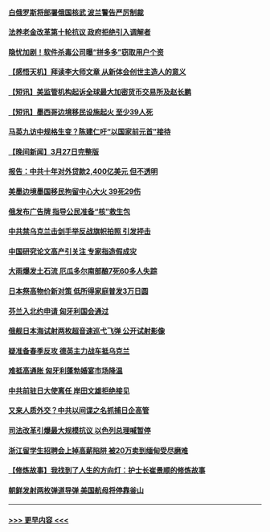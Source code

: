 #### [白俄罗斯将部署俄国核武 波兰警告严厉制裁](../pages/prog202/a103678499.md?t=03290943) 
#### [法养老金改革第十轮抗议 政府拒绝引入调解者](../pages/prog202/a103678500.md?t=03290943) 
#### [隐忧加剧！软件杀毒公司曝“拼多多”窃取用户个资](../pages/prog202/a103678395.md?t=03290943) 
#### [【感悟天机】拜读李大师文章 从新体会创世主造人的意义](../pages/prog202/a103678323.md?t=03290943) 
#### [【短讯】美监管机构起诉全球最大加密货币交易所及赵长鹏](../pages/prog202/a103678318.md?t=03290943) 
#### [【短讯】墨西哥边境移民设施起火 至少39人死](../pages/prog202/a103678319.md?t=03290943) 
#### [马英九访中规格生变？陈建仁吁“以国家前元首”接待](../pages/prog202/a103678317.md?t=03290943) 
#### [【晚间新闻】3月27日完整版](../pages/prog202/a103677881.md?t=03290943) 
#### [报告：中共十年对外贷款2,400亿美元 但不透明](../pages/prog202/a103678186.md?t=03290943) 
#### [美墨边境墨国移民拘留中心大火 39死29伤](../pages/prog202/a103678168.md?t=03290943) 
#### [俄发布广告牌 指导公民准备“核”救生包](../pages/prog202/a103678108.md?t=03290943) 
#### [中共禁乌克兰击剑手举反战旗帜拍照 引发抨击](../pages/prog202/a103678102.md?t=03290943) 
#### [中国研究论文高产引关注 专家指造假成灾](../pages/prog202/a103678097.md?t=03290943) 
#### [大雨爆发土石流 厄瓜多尔南部酿7死60多人失踪](../pages/prog202/a103678047.md?t=03290943) 
#### [日本祭高物价新对策 低所得家庭普发3万日圆](../pages/prog202/a103678038.md?t=03290943) 
#### [芬兰入北约申请 匈牙利国会通过](../pages/prog202/a103678029.md?t=03290943) 
#### [俄舰日本海试射两枚超音速巡弋飞弹 公开试射影像](../pages/prog202/a103677977.md?t=03290943) 
#### [疑准备春季反攻 德英主力战车抵乌克兰](../pages/prog202/a103677907.md?t=03290943) 
#### [难抵高通胀 匈牙利蓬勃婚宴市场降温](../pages/prog202/a103677755.md?t=03290943) 
#### [中共前驻日大使离任 岸田文雄拒绝接见](../pages/prog202/a103677745.md?t=03290943) 
#### [又来人质外交？中共以间谍之名抓捕日企高管](../pages/prog202/a103677748.md?t=03290943) 
#### [司法改革引爆最大规模抗议 以色列总理喊暂停](../pages/prog202/a103677765.md?t=03290943) 
#### [浙江留学生招聘会上掉高薪陷阱 被20万卖到缅甸受尽磨难](../pages/prog202/a103677718.md?t=03290943) 
#### [【修炼故事】我找到了人生的方向灯：护士长崔景顺的修炼故事](../pages/prog202/a103677559.md?t=03290943) 
#### [朝鲜发射两枚弹道导弹 美国航母将停靠釜山](../pages/prog202/a103677563.md?t=03290943) 

----
#### [ >>> 更早内容 <<< ](../indexes/prog202-earlier.md)
